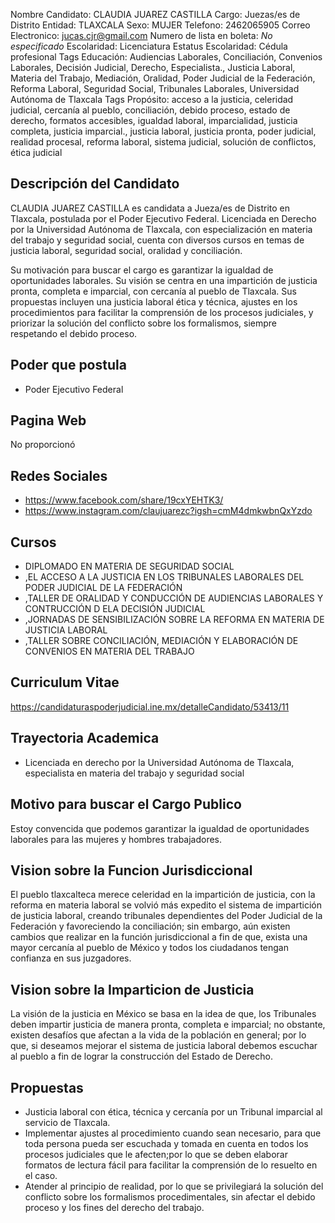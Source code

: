 Nombre Candidato: CLAUDIA JUAREZ CASTILLA
Cargo: Juezas/es de Distrito
Entidad: TLAXCALA
Sexo: MUJER
Telefono: 2462065905
Correo Electronico: jucas.cjr@gmail.com
Numero de lista en boleta: *No especificado*
Escolaridad: Licenciatura
Estatus Escolaridad: Cédula profesional
Tags Educación: Audiencias Laborales, Conciliación, Convenios Laborales, Decisión Judicial, Derecho, Especialista., Justicia Laboral, Materia del Trabajo, Mediación, Oralidad, Poder Judicial de la Federación, Reforma Laboral, Seguridad Social, Tribunales Laborales, Universidad Autónoma de Tlaxcala
Tags Propósito: acceso a la justicia, celeridad judicial, cercanía al pueblo, conciliación, debido proceso, estado de derecho, formatos accesibles, igualdad laboral, imparcialidad, justicia completa, justicia imparcial., justicia laboral, justicia pronta, poder judicial, realidad procesal, reforma laboral, sistema judicial, solución de conflictos, ética judicial


## Descripción del Candidato 

CLAUDIA JUAREZ CASTILLA es candidata a Jueza/es de Distrito en Tlaxcala, postulada por el Poder Ejecutivo Federal. Licenciada en Derecho por la Universidad Autónoma de Tlaxcala, con especialización en materia del trabajo y seguridad social, cuenta con diversos cursos en temas de justicia laboral, seguridad social, oralidad y conciliación.

Su motivación para buscar el cargo es garantizar la igualdad de oportunidades laborales. Su visión se centra en una impartición de justicia pronta, completa e imparcial, con cercanía al pueblo de Tlaxcala. Sus propuestas incluyen una justicia laboral ética y técnica, ajustes en los procedimientos para facilitar la comprensión de los procesos judiciales, y priorizar la solución del conflicto sobre los formalismos, siempre respetando el debido proceso.


## Poder que postula

- Poder Ejecutivo Federal


## Pagina Web

No proporcionó


## Redes Sociales

- https://www.facebook.com/share/19cxYEHTK3/
- https://www.instagram.com/claujuarezc?igsh=cmM4dmkwbnQxYzdo


## Cursos

- DIPLOMADO EN MATERIA DE SEGURIDAD SOCIAL
- ,EL ACCESO A LA JUSTICIA EN LOS TRIBUNALES LABORALES DEL PODER JUDICIAL DE LA FEDERACIÓN
- ,TALLER DE ORALIDAD Y CONDUCCIÓN DE AUDIENCIAS LABORALES Y CONTRUCCIÓN D ELA DECISIÓN JUDICIAL
- ,JORNADAS DE SENSIBILIZACIÓN SOBRE LA REFORMA EN MATERIA DE JUSTICIA LABORAL
- ,TALLER SOBRE CONCILIACIÓN, MEDIACIÓN Y ELABORACIÓN DE CONVENIOS EN MATERIA DEL TRABAJO


## Curriculum Vitae

https://candidaturaspoderjudicial.ine.mx/detalleCandidato/53413/11


## Trayectoria Academica

- Licenciada en derecho por la Universidad Autónoma de Tlaxcala, especialista en materia del trabajo y seguridad social


## Motivo para buscar el Cargo Publico

Estoy convencida que podemos garantizar la igualdad de oportunidades laborales para las mujeres y hombres trabajadores.


## Vision sobre la Funcion Jurisdiccional

El pueblo tlaxcalteca merece celeridad en la impartición de justicia, con la reforma en materia laboral se volvió más expedito el sistema de impartición de justicia laboral, creando tribunales dependientes del Poder Judicial de la Federación y favoreciendo la conciliación; sin embargo, aún existen cambios que realizar en la función jurisdiccional a fin de que, exista una mayor cercanía al pueblo de México y todos los ciudadanos tengan confianza en sus juzgadores.


## Vision sobre la Imparticion de Justicia

La visión de la justicia en México se basa en la idea de que, los Tribunales deben impartir justicia de manera pronta, completa e imparcial; no obstante, existen desafíos que afectan a la vida de la población en general; por lo que, si deseamos mejorar el sistema de justicia laboral debemos escuchar al pueblo a fin de lograr la construcción del Estado de Derecho.


## Propuestas

- Justicia laboral con ética, técnica y cercanía por un Tribunal imparcial al servicio de Tlaxcala.
- Implementar ajustes al procedimiento cuando sean necesario, para que toda persona pueda ser escuchada y tomada en cuenta en todos los procesos judiciales que le afecten;por lo que se deben elaborar formatos de lectura fácil para facilitar la comprensión de lo resuelto en el caso.
- Atender al principio de realidad, por lo que se privilegiará la solución del conflicto sobre los formalismos procedimentales, sin afectar el debido proceso y los fines del derecho del trabajo.

